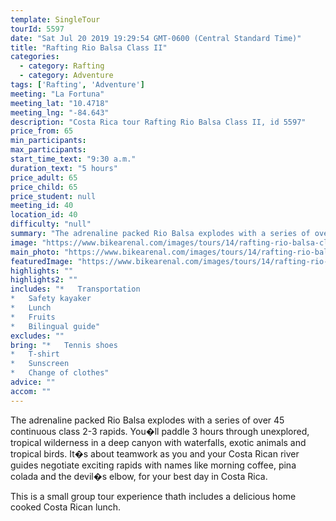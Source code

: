 ```yaml
---
template: SingleTour
tourId: 5597
date: "Sat Jul 20 2019 19:29:54 GMT-0600 (Central Standard Time)"
title: "Rafting Rio Balsa Class II"
categories: 
  - category: Rafting
  - category: Adventure
tags: ['Rafting', 'Adventure']
meeting: "La Fortuna"
meeting_lat: "10.4718"
meeting_lng: "-84.643"
description: "Costa Rica tour Rafting Rio Balsa Class II, id 5597"
price_from: 65
min_participants: 
max_participants: 
start_time_text: "9:30 a.m."
duration_text: "5 hours"
price_adult: 65
price_child: 65
price_student: null
meeting_id: 40
location_id: 40
difficulty: "null"
summary: "The adrenaline packed Rio Balsa explodes with a series of over 45 continuous class 2-3 rapids."
image: "https://www.bikearenal.com/images/tours/14/rafting-rio-balsa-class-ii.jpg"
main_photo: "https://www.bikearenal.com/images/tours/14/rafting-rio-balsa-class-ii.jpg"
featuredImage: "https://www.bikearenal.com/images/tours/14/rafting-rio-balsa-class-ii.jpg"
highlights: ""
highlights2: ""
includes: "*   Transportation
*   Safety kayaker
*   Lunch
*   Fruits
*   Bilingual guide"
excludes: ""
bring: "*   Tennis shoes
*   T-shirt
*   Sunscreen
*   Change of clothes"
advice: ""
accom: ""
---
```

The adrenaline packed Rio Balsa explodes with a series of over 45 continuous class 2-3 rapids. You�ll paddle 3 hours through unexplored, tropical wilderness in a deep canyon with waterfalls, exotic animals and tropical birds. It�s about teamwork as you and your Costa Rican river guides negotiate exciting rapids with names like morning coffee, pina colada and the devil�s elbow, for your best day in Costa Rica.

This is a small group tour experience thath includes a delicious home cooked Costa Rican lunch.